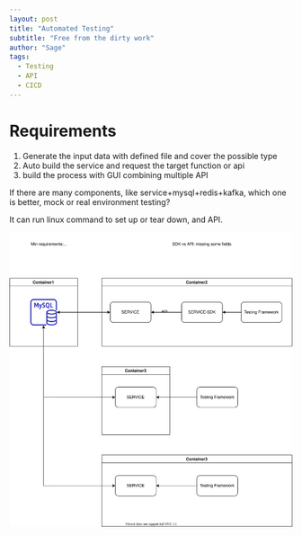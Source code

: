 ```yaml
---
layout: post
title: "Automated Testing"
subtitle: "Free from the dirty work"
author: "Sage"
tags:
  - Testing
  - API
  - CICD
---
```


# Requirements

1. Generate the input data with defined file and cover the possible type
2. Auto build the service and request the target function or api
3. build the process with GUI combining multiple API

If there are many components, like service+mysql+redis+kafka, which one is better, mock or real environment testing?

It can run linux command to set up or tear down, and API.

![testing achitecture](/img/in-post/post-testing/automated_testing.svg)
